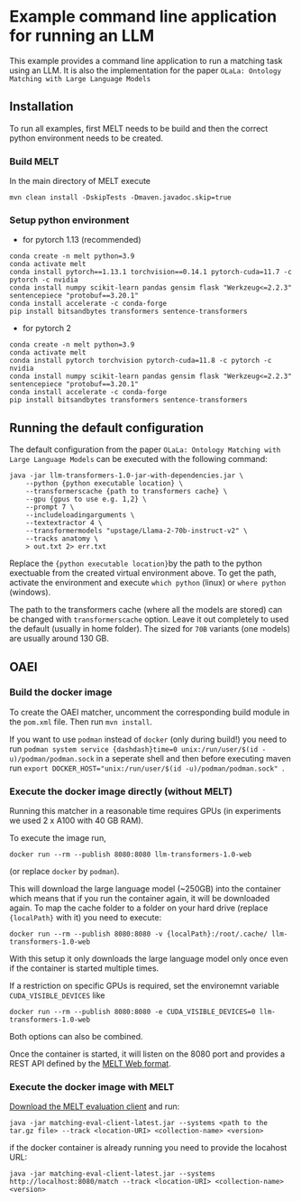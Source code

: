 # Example command line application for running an LLM

This example provides a command line application to run a matching task using an LLM.
It is also the implementation for the paper `OLaLa: Ontology Matching with Large Language Models`


## Installation
To run all examples, first MELT needs to be build and then the correct python environment needs to be created.

### Build MELT
In the main directory of MELT execute
```
mvn clean install -DskipTests -Dmaven.javadoc.skip=true
```


### Setup python environment

- for pytorch 1.13 (recommended) 
```
conda create -n melt python=3.9
conda activate melt
conda install pytorch==1.13.1 torchvision==0.14.1 pytorch-cuda=11.7 -c pytorch -c nvidia
conda install numpy scikit-learn pandas gensim flask "Werkzeug<=2.2.3" sentencepiece "protobuf==3.20.1"
conda install accelerate -c conda-forge
pip install bitsandbytes transformers sentence-transformers
```


- for pytorch 2
```
conda create -n melt python=3.9
conda activate melt
conda install pytorch torchvision pytorch-cuda=11.8 -c pytorch -c nvidia
conda install numpy scikit-learn pandas gensim flask "Werkzeug<=2.2.3" sentencepiece "protobuf==3.20.1"
conda install accelerate -c conda-forge
pip install bitsandbytes transformers sentence-transformers
```


## Running the default configuration
The default configuration from the paper `OLaLa: Ontology Matching with Large Language Models`
can be executed with the following command:

```
java -jar llm-transformers-1.0-jar-with-dependencies.jar \
    --python {python executable location} \
    --transformerscache {path to transformers cache} \
    --gpu {gpus to use e.g. 1,2} \
    --prompt 7 \
    --includeloadingarguments \
    --textextractor 4 \
    --transformermodels "upstage/Llama-2-70b-instruct-v2" \
    --tracks anatomy \
    > out.txt 2> err.txt
```

Replace the `{python executable location}`by the path to the python exectuable from the created virtual environment above.
To get the path, activate the environment and execute `which python` (linux) or `where python` (windows).

The path to the transformers cache (where all the models are stored) can be changed with `transformerscache` option.
Leave it out completely to used the default (usually in home folder).
The sized for `70B` variants (one models) are usually around 130 GB.


## OAEI

### Build the docker image
To create the OAEI matcher, uncomment the corresponding build module in the `pom.xml` file.
Then run `mvn install`.

If you want to use `podman` instead of `docker` (only during build!) you need to run 
`podman system service {dashdash}time=0 unix:/run/user/$(id -u)/podman/podman.sock`
in a seperate shell and then before executing maven run `export DOCKER_HOST="unix:/run/user/$(id -u)/podman/podman.sock" `.

### Execute the docker image directly (without MELT)
Running this matcher in a reasonable time requires GPUs (in experiments we used 2 x A100 with 40 GB RAM).

To execute the image run, 

```
docker run --rm --publish 8080:8080 llm-transformers-1.0-web
```
(or replace `docker` by `podman`).

This will download the large language model (~250GB) into the container which means that if you run the container again, it will be downloaded again.
To map the cache folder to a folder on your hard drive (replace `{localPath}` with it) you need to execute:

```
docker run --rm --publish 8080:8080 -v {localPath}:/root/.cache/ llm-transformers-1.0-web
```

With this setup it only downloads the large language model only once even if the container is started multiple times.

If a restriction on specific GPUs is required, set the environemnt variable `CUDA_VISIBLE_DEVICES` like

```
docker run --rm --publish 8080:8080 -e CUDA_VISIBLE_DEVICES=0 llm-transformers-1.0-web
```

Both options can also be combined.

Once the container is started, it will listen on the 8080 port and provides a 
REST API defined by the [MELT Web format](https://dwslab.github.io/melt/matcher-packaging/web).

### Execute the docker image with MELT

[Download the MELT evaluation client](https://dwslab.github.io/melt/matcher-evaluation/client) and run:

```
java -jar matching-eval-client-latest.jar --systems <path to the tar.gz file> --track <location-URI> <collection-name> <version>
```

if the docker container is already running you need to provide the locahost URL:

```
java -jar matching-eval-client-latest.jar --systems http://localhost:8080/match --track <location-URI> <collection-name> <version>
```
